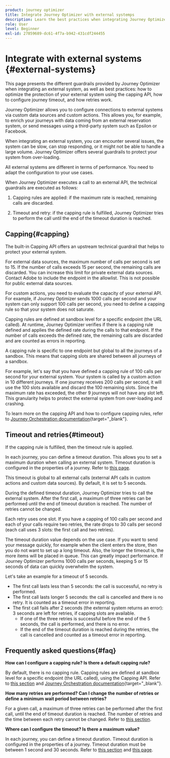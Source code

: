 ```yaml
---
product: journey optimizer
title: Integrate Journey Optimizer with external systemps
description: Learn the best practices when integrating Journey Optimizer with external systems
role: User
level: Beginner
exl-id: 27859689-dc61-4f7a-b942-431cdf244455
---
```

# Integrate with external systems {#external-systems}

This page presents the different guardrails provided by Journey Optimizer when integrating an external system, as well as best practices: how to optimize the protection of your external system using the capping API, how to configure journey timeout, and how retries work. 

Journey Optimizer allows you to configure connections to external systems via custom data sources and custom actions. This allows you, for example, to enrich your journeys with data coming from an external reservation system, or send messages using a third-party system such as Epsilon or Facebook.

When integrating an external system, you can encounter several issues, the system can be slow, can stop responding, or it might not be able to handle a large volume. Journey Optimizer offers several guardrails to protect your system from over-loading.

All external systems are different in terms of performance. You need to adapt the configuration to your use cases.

When Journey Optimizer executes a call to an external API, the technical guardrails are executed as follows:

1. Capping rules are applied: if the maximum rate is reached, remaining calls are discarded.

2. Timeout and retry: if the capping rule is fulfilled, Journey Optimizer tries to perform the call until the end of the timeout duration is reached. 

## Capping{#capping}

The built-in Capping API offers an upstream technical guardrail that helps to protect your external system. 

For external data sources, the maximum number of calls per second is set to 15. If the number of calls exceeds 15 per second, the remaining calls are discarded. You can increase this limit for private external data sources. Contact Adobe to include the endpoint in the allowlist. This is not possible for public external data sources.

For custom actions, you need to evaluate the capacity of your external API. For example, if Journey Optimizer sends 1000 calls per second and your system can only support 100 calls per second, you need to define a capping rule so that your system does not saturate.

Capping rules are defined at sandbox level for a specific endpoint (the URL called). At runtime, Journey Optimizer verifies if there is a capping rule defined and applies the defined rate during the calls to that endpoint. If the number of calls exceeds the defined rate, the remaining calls are discarded and are counted as errors in reporting.

A capping rule is specific to one endpoint but global to all the journeys of a sandbox. This means that capping slots are shared between all journeys of a sandbox.

For example, let's say that you have defined a capping rule of 100 calls per second for your external system. Your system is called by a custom action in 10 different journeys. If one journey receives 200 calls per second, it will use the 100 slots available and discard the 100 remaining slots. Since the maximum rate has exceeded, the other 9 journeys will not have any slot left. This granularity helps to protect the external system from over-loading and crashing. 

To learn more on the capping API and how to configure capping rules, refer to [Journey Orchestration documentation](https://experienceleague.adobe.com/docs/journeys/using/working-with-apis/capping.html){target="_blank"}. 

## Timeout and retries{#timeout}

If the capping rule is fulfilled, then the timeout rule is applied.

In each journey, you can define a timeout duration. This allows you to set a maximum duration when calling an external system. Timeout duration is configured in the properties of a journey. Refer to [this page](../building-journeys/journey-gs.md#timeout_and_error).

This timeout is global to all external calls (external API calls in custom actions and custom data sources). By default, it is set to 5 seconds. 

During the defined timeout duration, Journey Optimizer tries to call the external system. After the first call, a maximum of three retries can be performed until the end of timeout duration is reached. The number of retries cannot be changed. 

Each retry uses one slot. If you have a capping of 100 calls per second and each of your calls require two retries, the rate drops to 30 calls per second (each call uses 3 slots: the first call and two retries). 

The timeout duration value depends on the use case. If you want to send your message quickly, for example when the client enters the store, then you do not want to set up a long timeout. Also, the longer the timeout is, the more items will be placed in queue. This can greatly impact performance. If Journey Optimizer performs 1000 calls per seconds, keeping 5 or 15 seconds of data can quickly overwhelm the system.

Let's take an example for a timeout of 5 seconds.

* The first call lasts less than 5 seconds: the call is successful, no retry is performed.
* The first call lasts longer 5 seconds: the call is cancelled and there is no retry. It is counted as a timeout error in reporting. 
* The first call fails after 2 seconds (the external system returns an error): 3 seconds are left for retries, if capping slots are available.
    * If one of the three retries is successful before the end of the 5 seconds, the call is performed, and there is no error.
    * If the end of the timeout duration is reached during the retries, the call is cancelled and counted as a timeout error in reporting. 

## Frequently asked questions{#faq}

**How can I configure a capping rule? Is there a default capping rule?**

By default, there is no capping rule. Capping rules are defined at sandbox level for a specific endpoint (the URL called), using the Capping API. Refer to [this section](../configuration/external-systems.md#capping) and [Journey Orchestration documentation](https://experienceleague.adobe.com/docs/journeys/using/working-with-apis/capping.html){target="_blank"}. 

**How many retries are performed? Can I change the number of retries or define a minimum wait period between retries?**

For a given call, a maximum of three retries can be performed after the first call, until the end of timeout duration is reached. The number of retries and the time between each retry cannot be changed. Refer to [this section](../configuration/external-systems.md#timeout). 

**Where can I configure the timeout? Is there a maximum value?**

In each journey, you can define a timeout duration. Timeout duration is configured in the properties of a journey. Timeout duration must be between 1 second and 30 seconds. Refer to [this section](../configuration/external-systems.md#timeout) and [this page](../building-journeys/journey-gs.md#timeout_and_error). 